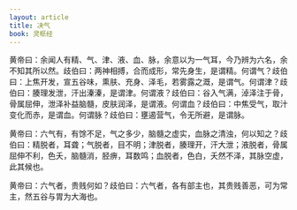 ```yaml
---
layout: article
title: 决气
book: 灵枢经
---
```


黄帝曰：余闻人有精、气、津、液、血、脉，余意以为一气耳，今乃辨为六名，余不知其所以然。歧伯曰：两神相搏，合而成形，常先身生，是谓精。何谓气？歧伯曰：上焦开发，宣五谷味，熏肤、充身、泽毛，若雾露之溉，是谓气。何谓津？歧伯曰：腠理发泄，汗出溱溱，是谓津。何谓液？歧伯曰：谷入气满，淖泽注于骨，骨属屈伸，泄泽补益脑髓，皮肤润泽，是谓液。何谓血？歧伯曰：中焦受气，取汁变化而赤，是谓血。何谓脉？歧伯曰：壅遏营气，令无所避，是谓脉。

黄帝曰：六气有，有馀不足，气之多少，脑髓之虚实，血脉之清浊，何以知之？歧伯曰：精脱者，耳聋；气脱者，目不明；津脱者，腠理开，汗大泄；液脱者，骨属屈伸不利，色夭，脑髓消，胫痹，耳数鸣；血脱者，色白，夭然不泽，其脉空虚，此其候也。

黄帝曰：六气者，贵贱何如？歧伯曰：六气者，各有部主也，其贵贱善恶，可为常主，然五谷与胃为大海也。

